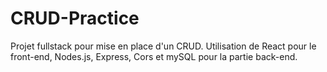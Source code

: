 # CRUD-Practice
Projet fullstack pour mise en place d'un CRUD. Utilisation de React pour le front-end, Nodes.js, Express, Cors et mySQL pour la partie back-end.
